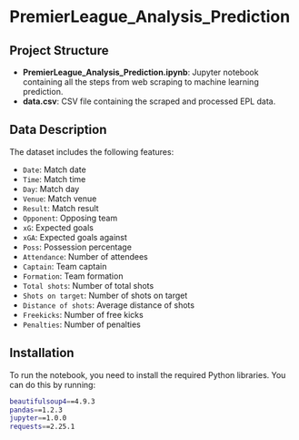 # PremierLeague_Analysis_Prediction

## Project Structure
- **PremierLeague_Analysis_Prediction.ipynb**: Jupyter notebook containing all the steps from web scraping to machine learning prediction.
- **data.csv**: CSV file containing the scraped and processed EPL data.

## Data Description
The dataset includes the following features:
- `Date`: Match date
- `Time`: Match time
- `Day`: Match day
- `Venue`: Match venue
- `Result`: Match result
- `Opponent`: Opposing team
- `xG`: Expected goals
- `xGA`: Expected goals against
- `Poss`: Possession percentage
- `Attendance`: Number of attendees
- `Captain`: Team captain
- `Formation`: Team formation
- `Total shots`: Number of total shots
- `Shots on target`: Number of shots on target
- `Distance of shots`: Average distance of shots
- `Freekicks`: Number of free kicks
- `Penalties`: Number of penalties

## Installation
To run the notebook, you need to install the required Python libraries. You can do this by running:
```bash
beautifulsoup4==4.9.3
pandas==1.2.3
jupyter==1.0.0
requests==2.25.1
